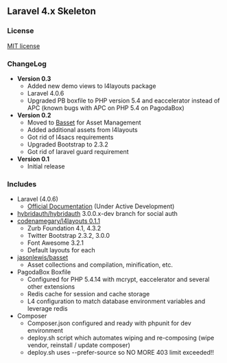## Laravel 4.x Skeleton

### License

[MIT license](http://opensource.org/licenses/MIT)

### ChangeLog
- **Version 0.3**
    - Added new demo views to l4layouts package
    - Laravel 4.0.6
    - Upgraded PB boxfile to PHP version 5.4 and eaccelerator instead of APC (known bugs with APC on PHP 5.4 on PagodaBox)
- **Version 0.2**
	- Moved to [Basset](http://jasonlewis.me/code/basset/4.0) for Asset Management
	- Added additional assets from l4layouts
	- Got rid of l4sacs requirements
	- Upgraded Bootstrap to 2.3.2
	- Got rid of laravel guard requirement
- **Version 0.1**
	- Initial release

### Includes

- Laravel (4.0.6)
	- [Official Documentation](http://four.laravel.com) (Under Active Development)
- [hybridauth/hybridauth](http://hybridauth.sourceforge.net/) 3.0.0.x-dev branch for social auth
- [codenamegary/l4layouts 0.1.1](https://bitbucket.org/codenamegary/l4layouts)
	- Zurb Foundation 4.1, 4.3.2
	- Twitter Bootstrap 2.3.2, 3.0.0
	- Font Awesome 3.2.1
	- Default layouts for each
- [jasonlewis/basset](http://jasonlewis.me/code/basset/4.0)
	- Asset collections and compilation, minification, etc.
- PagodaBox Boxfile
	- Configured for PHP 5.4.14 with mcrypt, eaccelerator and several other extensions
	- Redis cache for session and cache storage
 	- L4 configuration to match database environment variables and leverage redis
- Composer
 	- Composer.json configured and ready with phpunit for dev environment
 	- deploy.sh script which automates wiping and re-composing (wipe vendor, reinstall / update composer)
 	- deploy.sh uses --prefer-source so NO MORE 403 limit exceeded!!
